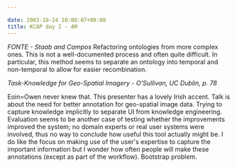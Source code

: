 ```yaml
---

date: 2003-10-24 10:08:07+00:00
title: KCAP day 2 - AM
---
```


_FONTE - Staab and Campos_
Refactoring ontologies from more complex ones.  This is not a well-documented process and often quite difficult.  In particular, this method seems to separate an ontology into temporal and non-temporal to allow for easier recombination.  

_Task-Knowledge for Geo-Spatial Imagery - O'Sullivan, UC Dublin, p. 78_  

Eoin=Owen never knew that.  This presenter has a lovely Irish accent.  Talk is about the need for better annotation for geo-spatial image data. Trying to capture knowledge implicitly to separate UI from knowledge engineering.  Evaluation seems to be another case of testing whether the improvements improved the system; no domain experts or real user systems were involved, thus no way to conclude how useful this tool actually might be.  I do like the focus on making use of the user's expertise to capture the important information but I wonder how often people will make these annotations (except as part of the workflow).  Bootstrap problem.
